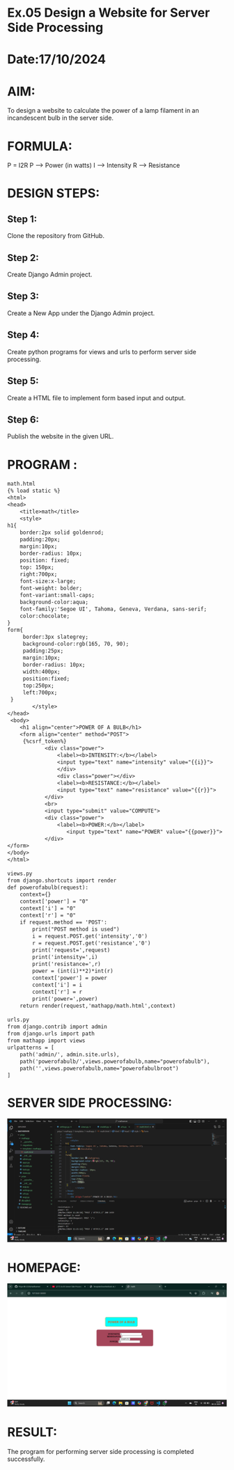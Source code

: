 # Ex.05 Design a Website for Server Side Processing
# Date:17/10/2024
# AIM:
To design a website to calculate the power of a lamp filament in an incandescent bulb in the server side.

# FORMULA:
P = I2R
P --> Power (in watts)
 I --> Intensity
 R --> Resistance

# DESIGN STEPS:
## Step 1:
Clone the repository from GitHub.

## Step 2:
Create Django Admin project.

## Step 3:
Create a New App under the Django Admin project.

## Step 4:
Create python programs for views and urls to perform server side processing.

## Step 5:
Create a HTML file to implement form based input and output.

## Step 6:
Publish the website in the given URL.

# PROGRAM :
```
math.html
{% load static %}
<html>
<head>
    <title>math</title>
    <style>
h1{
    border:2px solid goldenrod;
    padding:20px;
    margin:10px;
    border-radius: 10px;
    position: fixed;
    top: 150px;
    right:700px;
    font-size:x-large;
    font-weight: bolder;
    font-variant:small-caps;
    background-color:aqua;
    font-family:'Segoe UI', Tahoma, Geneva, Verdana, sans-serif;
    color:chocolate;
}
form{
     border:3px slategrey;
     background-color:rgb(165, 70, 90);
     padding:25px;
     margin:10px;
     border-radius: 10px;
     width:400px;
     position:fixed;
     top:250px;
     left:700px;
 }
        </style>
</head>
 <body>
    <h1 align="center">POWER OF A BULB</h1>
    <form align="center" method="POST">
     {%csrf_token%}
            <div class="power">
                <label><b>INTENSITY:</b></label>
                <input type="text" name="intensity" value="{{i}}">
                </div>
                <div class="power"></div>
                <label><b>RESISTANCE:</b></label>
                <input type="text" name="resistance" value="{{r}}">
            </div>
            <br>
            <input type="submit" value="COMPUTE">
            <div class="power">
                <label><b>POWER:</b></label>
                   <input type="text" name="POWER" value="{{power}}">
            </div>
</form>
</body>
</html>

views.py
from django.shortcuts import render 
def powerofabulb(request): 
    context={} 
    context['power'] = "0" 
    context['i'] = "0" 
    context['r'] = "0" 
    if request.method == 'POST': 
        print("POST method is used")
        i = request.POST.get('intensity','0')
        r = request.POST.get('resistance','0')
        print('request=',request) 
        print('intensity=',i) 
        print('resistance=',r) 
        power = (int(i)**2)*int(r) 
        context['power'] = power 
        context['i'] = i
        context['r'] = r 
        print('power=',power) 
    return render(request,'mathapp/math.html',context)

urls.py
from django.contrib import admin 
from django.urls import path 
from mathapp import views 
urlpatterns = [ 
    path('admin/', admin.site.urls), 
    path('powerofabulb/',views.powerofabulb,name="powerofabulb"),
    path('',views.powerofabulb,name="powerofabulbroot")
]
```
# SERVER SIDE PROCESSING:
![alt text](<Screenshot (38).png>)
# HOMEPAGE:
![alt text](<Screenshot (37).png>)
# RESULT:
The program for performing server side processing is completed successfully.
